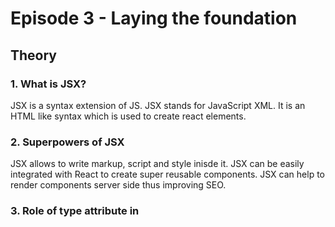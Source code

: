 # Episode 3 - Laying the foundation

## Theory

### 1. What is JSX?
JSX is a syntax extension of JS. JSX stands for JavaScript XML.
It is an HTML like syntax which is used to create react elements. 

### 2. Superpowers of JSX
JSX allows to write markup, script and style inisde it.
JSX can be easily integrated with React to create super reusable components.
JSX can help to render components server side thus improving SEO.
 
### 3. Role of type attribute in <script> tag, what options can i use there.
The role of type attribute in <script> tag is to tell the browser how to interpret the contents inside the script tag.
The most common/ default type attribute is type="text/javascript". We can also use type="module" in script tag to indicate 
that the script is a javascript module.
  
### 4. {TitleComponent} vs {<TitleComponent />} vs {<TitleComponent><TitleComponent/>} in JSX?
{TitleComponent} is a variable containing the react element.
{<TitleComponent />} and {<TitleComponent><TitleComponent/>} - both syntax are same and valid. 
They both represent a React functional component.
